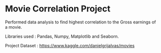 # Movie Correlation Project
 Performed data analysis to find highest correlation to the Gross earnings of a movie.
 
 Libraries used : Pandas, Numpy, Matplotlib and Seaborn.
 
 Project Dataset : https://www.kaggle.com/danielgrijalvas/movies
